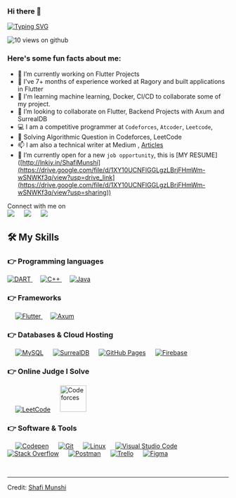 


### Hi there 👋

[![Typing SVG](https://readme-typing-svg.herokuapp.com?font=Architects+Daughter&color=7AF79A&size=30&lines=Hey!+It's+Shafi!;I'm+a+Flutter+Developer...;I'm+also+Rust+Backend+Engineer;I'm+an+ML+Enthuasists)](https://git.io/typing-svg)

<img src="https://komarev.com/ghpvc/?username=ShafiMunshi&label=Views&color=brightgreen&style=flat-square" alt="10 views on github" />

<h3> Here's some fun facts about me: </h3>

- 🔭 I’m currently working on Flutter Projects
- 🌱 I've 7+ months of experience worked at Ragory and built applications in Flutter
- 🤔 I'm learning machine learning, Docker, CI/CD to collaborate some of my project. 
- 👯 I’m looking to collaborate on Flutter, Backend Projects with Axum and SurrealDB
- :computer: I am a competitive programmer at `Codeforces`, `Atcoder`, `Leetcode`,
- 💬 Solving Algorithmic Question in Codeforces, LeetCode
- 📫 I am also a technical writer at Medium , [Articles](https://medium.com/@shafimunshi/bcrypt-in-rust-a54fa255869b)
- :thinking: I’m currently open for a new `job opportunity`, this is [MY RESUME]([http://lnkiy.in/ShafiMunshi](https://drive.google.com/file/d/1XY10UCNFlGGLgzLBrjFHmWm-wSNWKf3q/view?usp=drive_link](https://drive.google.com/file/d/1XY10UCNFlGGLgzLBrjFHmWm-wSNWKf3q/view?usp=sharing))


<p>Connect with me on
<br>	
<a target="_blank" href="https://www.linkedin.com/in/shafi-munshi/"><img src="https://img.shields.io/badge/-LinkedIn-0077B5?style=for-the-badge&logo=Linkedin&logoColor=white"></img></a>
&emsp;
<a target="_blank" href="mailto:shafimunshi111@gmail.com"
><img src="https://img.shields.io/badge/-Gmail-D14836?style=for-the-badge&logo=Gmail&logoColor=white"></img></a>
&emsp;
<a target="_blank" href="https://facebook.com/Mr.Shafi.Munshi"><img src="https://img.shields.io/badge/-FB-1DA1F2?style=for-the-badge&logo=Facebook&logoColor=white"></img></a>
<!-- &emsp;
<a target="_blank" href="https://medium.com/@ahmedbilal575"><img src="https://img.shields.io/badge/Medium-12100E?style=for-the-badge&logo=medium&logoColor=white"></img></a>
 -->

<br>
</p>



## 🛠️ My Skills

### 👉 Programming languages

<p align="left"> 
  

  <a href="https://dart.dev/">
    <img alt="DART" src="https://img.shields.io/badge/Dart-0175C2?style=for-the-badge&logo=dart&logoColor=white"/>
  </a>
&emsp;
<a href="https://c++.org/">
    <img alt="C++" src="https://img.shields.io/badge/C++-black?style=for-the-badge&logo=java&logoColor=white"/>
  </a>
  &emsp;
<a href="https://www.java.com/en/">
    <img alt="Java" src="https://img.shields.io/badge/Rust-red?style=for-the-badge&logo=java&logoColor=white"/>
  </a>

   

</p>

### 👉 Frameworks
<p align="left"> 
&emsp;
  <a href="https://flutter.dev/" target="_blank"> 
     <img alt="Flutter" src="https://img.shields.io/badge/Flutter-02569B?style=for-the-badge&logo=flutter&logoColor=white">
   </a>
  &emsp; 
  
 
  <a href="https://axum-learn.org/" target="_blank">
    <img alt="Axum" src="https://img.shields.io/badge/Axum-F7931E?style=for-the-badge&logo=scikit-learn&logoColor=white">
  </a> 
 


 
</p>

### 👉 Databases & Cloud Hosting
<p align="left">
  &emsp;
    <a href="https://www.mysql.com/"><img alt="MySQL" src="https://img.shields.io/badge/MySQL-00000F?style=for-the-badge&logo=mysql&logoColor=white"></a>
  &emsp;
    <a href="https://www.sqlite.org/"><img alt="SurrealDB" src ="https://img.shields.io/badge/SurrealDB-07405E?style=for-the-badge&logo=sqlite&logoColor=white"/></a>
  &emsp;
    <a href="https://www.github.com"><img alt="GitHub Pages" src="https://img.shields.io/badge/GitHub-100000?style=for-the-badge&logo=github&logoColor=white"></a>
  &emsp;
<a href="https://firebase.google.com/"><img alt="Firebase" src ="https://img.shields.io/badge/firebase-ffca28?style=for-the-badge&logo=firebase&logoColor=black"></a>
 </p>

 ### 👉 Online Judge I Solve
 
<p align="left">
  &emsp;
  <a href="https://leetcode.com/shafi.munshi/"><img src="https://img.icons8.com/external-tal-revivo-shadow-tal-revivo/50/000000/external-level-up-your-coding-skills-and-quickly-land-a-job-logo-shadow-tal-revivo.png" alt="LeetCode"/></a>
  &emsp;
   	<a href="https://codeforces.com/profile/shafi_munshi"><img src="https://play-lh.googleusercontent.com/zaldniLc2XTBhNlCDR4hcD5bcRYHZ56_lO0yA2Qu-cADShy1_HDWrICSvv0EPTX79WY" alt="Codeforces" width = 60px/></a>
 </p>

 ### 👉 Software & Tools
 
<p>
  &emsp;
    <a href="#"><img alt="Codepen" src="https://img.shields.io/badge/Codepen-000000?style=for-the-badge&logo=codepen&logoColor=white"></a>
  &emsp;
    <a href="#"><img alt="Git" src="https://img.shields.io/badge/Git-F05032?style=for-the-badge&logo=git&logoColor=white"></a>
  &emsp;
    <a href="#"><img alt="Linux" src="https://img.shields.io/badge/Linux-FCC624?style=for-the-badge&logo=linux&logoColor=black"></a>
  &emsp;
    <a href="#"><img alt="Visual Studio Code" src="https://img.shields.io/badge/Visual_Studio_Code-0078D4?style=for-the-badge&logo=visual%20studio%20code&logoColor=white"></a>
&emsp;
    <a href="#"><img alt="Stack Overflow" src="https://img.shields.io/badge/manjaro-35BF5C?style=for-the-badge&logo=manjaro&logoColor=white"></a>
     &emsp;
    <a href="#"><img alt="Postman" src="https://img.shields.io/badge/Postman-FF6C37?style=for-the-badge&logo=Postman&logoColor=white"></a>
    &emsp;
    <a href="#"><img alt="Trello" src="https://img.shields.io/badge/Trello-0052CC?style=for-the-badge&logo=trello&logoColor=white"></a>
    &emsp;
     <a href="#"><img alt="Figma" src="https://img.shields.io/badge/Figma-F24E1E?style=for-the-badge&logo=figma&logoColor=white"></a>
    &emsp;
    
</p>


<br/>

------
Credit: [Shafi Munshi](https://github.com/ShafiMunshi)
